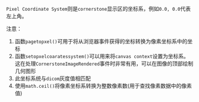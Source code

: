 `Pixel Coordinate System`则是`cornerstone`显示区的坐标系，例如`0.0, 0.0`代表左上角。

注意：
1. 函数`pagetopxel()`可用于将从浏览器事件获得的坐标转换为像素坐标系中的坐标
2. 函数`setopxelcoaratessystem()`可以用来将`canvas context`设置为坐标系。这在处理`CornerstoneImageRendered`事件时非常有用，可以在图像的顶部绘制几何图形
3. 此坐标系统与`dicom`灰度值相匹配
4. 使用`math.ceil()`将像素坐标系转换为整数像素数(用于查找像素数据中的像素值)